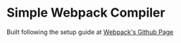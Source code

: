 # Simple Webpack Compiler

Built following the setup guide at [Webpack's Github Page](https://webpack.github.io/docs/tutorials/getting-started/)